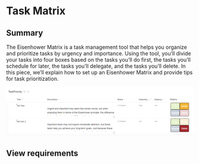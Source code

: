<h1>Task Matrix</h1>
<h2>Summary</h2>
<p>The Eisenhower Matrix is a task management tool that helps you organize and prioritize tasks by urgency and importance. Using the tool, you’ll divide your tasks into four boxes based on the tasks you’ll do first, the tasks you’ll schedule for later, the tasks you’ll delegate, and the tasks you’ll delete. In this piece, we’ll explain how to set up an Eisenhower Matrix and provide tips for task prioritization.</p>
<p><img src="assets/EisenhowerMatrix.png"></p>
<h2>View requirements</h2>
